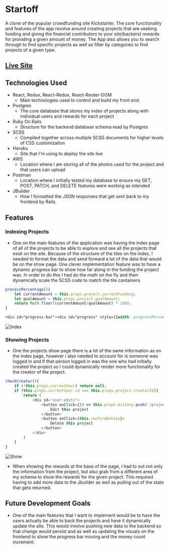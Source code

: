 # Startoff
A clone of the popular crowdfunding site Kickstarter. The core functionality and features of the app revolve around creating projects that are seeking funding and giving the financial contributors to your site(backers) rewards for providing a given amount of money. The App also allows you to search through to find specific projects as well as filter by categories to find projects of a given type.

## [Live Site](https://start-off.herokuapp.com/)

## Technologies Used
* React, Redux, React-Redux, React-Router-DOM
	- Main technologies used to control and build my front end.
* Postgres
	- The core database that stores my index of projects along with individual users and rewards for each project
* Ruby On Rails
	- Structure for the backend database schema read by Postgres
* SCSS
	- Compiled together across mutliple SCSS documents for higher levels of CSS customizaiton
* Heroku
	- Site that I'm using to deploy the site live
* AWS
	- Location where I am storing all of the photos used for the project and that users can upload
* Postman
	- Location where I initially tested my database to ensure my GET, POST, PATCH, and DELETE features were working as intended
* JBuilder
	- How I formatted the JSON responses that get sent back to my frontend by Rails.

## Features

### Indexing Projects
* One on the main features of the application was having the index page of all of the projects to be able to explore and see all the projects that exist on the site. Because of the structure of the tiles on the index, I needed to format the data and send forward a lot of the data that would be on the show page. One clever implementation feature was to have a dynamic progress bar to show how far along in the funding the project was. In order to do this I had do the math on the fly and then dynamically scale the SCSS code to match the tile containers. 
```js
processPercentage(){
	let currentAmount = this.props.project.currentFunding;
	let goalAmount = this.props.project.goalAmount;
	return Math.floor((currentAmount/goalAmount) * 100);
}
```
```CSS
<div id="progress-bar"><div id="progress" style={{width: progressPercentage}}></div></div>
```
![Index](./readme_images/index.gif)

### Showing Projects
* One the projects show page there is a lot of the same information as on the index page, however I also needed to account for is someone was logged in and if that person logged in was the one who had initially created the project so I could dynamically render more functionality for the creator of the project. 
```js
checkCreator(){
	if (!this.props.currentUser) return null;
	if (this.props.currentUser.id === this.props.project.creatorId){
		return (
			<div id="user-edits">
				<button onClick={() => this.props.history.push(`/projects/${this.props.project.id}/edit`)}>
					Edit this project
				</button>
				<button onClick={this.confirmDelete}>
					Delete this project
				</button>
			</div>
		)
	}
}
```
![Show](./readme_images/show.gif)

* When showing the rewards at the base of the page, I had to out not only the information from the project, but also grab from a different area of my schema to show the rewards for the given project. This required having to add more data to the Jbuilder as well as pulling out of the state that gets returned.

## Future Development Goals
* One of the main features that I want to implement would be to have the users actually be able to back the projects and have it dynamically update the site. This would involve pushing new data to the backend so that change would persist and as well as updating the visuals on the frontend to show the progress bar moving and the money count increment.
